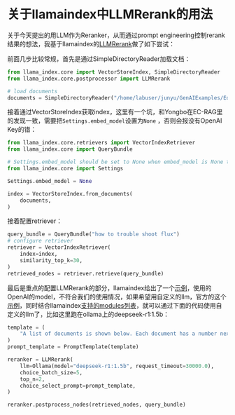 # 关于llamaindex中LLMRerank的用法

关于今天提出的用LLM作为Reranker，从而通过prompt engineering控制rerank结果的想法，我基于llamaindex的[LLMRerank](https://docs.llamaindex.ai/en/stable/api_reference/postprocessor/llm_rerank/)做了如下尝试：

前面几步比较常规，首先是通过SimpleDirectoryReader加载文档：

```python
from llama_index.core import VectorStoreIndex, SimpleDirectoryReader
from llama_index.core.postprocessor import LLMRerank

# load documents
documents = SimpleDirectoryReader("/home/labuser/junyu/GenAIExamples/EdgeCraftRAG/test_docs/non-clean").load_data()
```

接着通过VectorStoreIndex获取index，这里有一个坑，和Yongbo在EC-RAG里的发现一致，需要把`Settings.embed_model`设置为`None` ，否则会报没有OpenAI Key的错：

```python
from llama_index.core.retrievers import VectorIndexRetriever
from llama_index.core import QueryBundle

# Settings.embed_model should be set to None when embed_model is None to avoid 'no oneapi key' error
from llama_index.core import Settings

Settings.embed_model = None

index = VectorStoreIndex.from_documents(
    documents,
)
```

接着配置retriever：

```python
query_bundle = QueryBundle("how to trouble shoot flux")
# configure retriever
retriever = VectorIndexRetriever(
    index=index,
    similarity_top_k=30,
)
retrieved_nodes = retriever.retrieve(query_bundle)
```

最后是重点的配置LLMRerank的部分，llamaindex给出了一个[示例](https://docs.llamaindex.ai/en/stable/examples/node_postprocessor/LLMReranker-Gatsby/)，使用的OpenAI的model，不符合我们的使用情况，如果希望用自定义的llm，官方的这个[示例](https://docs.llamaindex.ai/en/stable/module_guides/models/llms/usage_custom/)，同时结合llamaindex[支持的modules列表](https://docs.llamaindex.ai/en/stable/module_guides/models/llms/modules/)，就可以通过下面的代码使用自定义的llm了，比如这里跑在ollama上的deepseek-r1:1.5b：

```python
template = (
    "A list of documents is shown below. Each document has a number next to it along with a summary of the document. A question is also provided. \nRespond with the numbers of the documents you should consult to answer the question, in order of relevance, as well \nas the relevance score. The relevance score is a number from 1-10 based on how relevant you think the document is to the question.\nDo not include any documents that are not relevant to the question. \nExample format: \nDocument 1:\n<summary of document 1>\n\nDocument 2:\n<summary of document 2>\n\n...\n\nDocument 10:\n<summary of document 10>\n\nQuestion: <question>\nAnswer:\nDoc: 9, Relevance: 7\nDoc: 3, Relevance: 4\nDoc: 7, Relevance: 3\n\nLet's try this now: \n\n{context_str}\nQuestion: {query_str}\nAnswer:\nYou MUST also return the number of nodes as indicated."
)
prompt_template = PromptTemplate(template)

reranker = LLMRerank(
    llm=Ollama(model="deepseek-r1:1.5b", request_timeout=30000.0),
    choice_batch_size=5,
    top_n=2,
    choice_select_prompt=prompt_template,
)

reranker.postprocess_nodes(retrieved_nodes, query_bundle)
```
